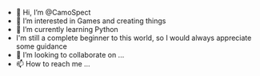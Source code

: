 - 👋 Hi, I’m @CamoSpect
- 👀 I’m interested in Games and creating things
- 🌱 I’m currently learning Python
- I'm still a complete beginner to this world, so I would always appreciate some guidance
- 💞️ I’m looking to collaborate on ...
- 📫 How to reach me ...

<!---
CamoSpect/CamoSpect is a ✨ special ✨ repository because its `README.md` (this file) appears on your GitHub profile.
You can click the Preview link to take a look at your changes.
--->

